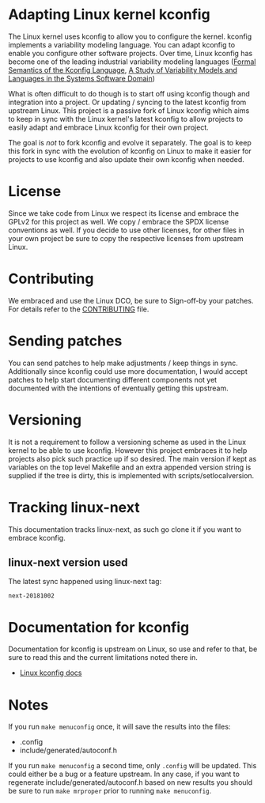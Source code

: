 Adapting Linux kernel kconfig
=============================

The Linux kernel uses kconfig to allow you to configure the kernel. kconfig
implements a variability modeling language. You can adapt kconfig to enable you
configure other software projects. Over time, Linux kconfig has become one of
the leading industrial variability modeling languages
([Formal Semantics of the Kconfig Language](http://www.eng.uwaterloo.ca/~shshe/kconfig_semantics.pdf),
[A Study of Variability Models and Languages in the Systems Software Domain](https://gsd.uwaterloo.ca/sites/default/files/vm-2013-berger.pdf))

What is often difficult to do though is to start off using kconfig though and
integration into a project. Or updating / syncing to the latest kconfig from
upstream Linux. This project is a passive fork of Linux kconfig which aims to
keep in sync with the Linux kernel's latest kconfig to allow projects to easily
adapt and embrace Linux kconfig for their own project.

The goal is *not* to fork kconfig and evolve it separately. The goal is to keep
this fork in sync with the evolution of kconfig on Linux to make it easier for
projects to use kconfig and also update their own kconfig when needed.

# License

Since we take code from Linux we respect its license and embrace the GPLv2 for
this project as well. We copy / embrace the SPDX license conventions as well.
If you decide to use other licenses, for other files in your own project be
sure to copy the respective licenses from upstream Linux.

# Contributing

We embraced and use the Linux DCO, be sure to Sign-off-by your patches.
For details refer to the [CONTRIBUTING](./CONTRIBUTING) file.

# Sending patches

You can send patches to help make adjustments / keep things in sync.
Additionally since kconfig could use more documentation, I would accept patches
to help start documenting different components not yet documented with the
intentions of eventually getting this upstream.

# Versioning

It is not a requirement to follow a versioning scheme as used in the Linux
kernel to be able to use kconfig. However this project embraces it to help
projects also pick such practice up if so desired. The main version if kept
as variables on the top level Makefile and an extra appended version string is
supplied if the tree is dirty, this is implemented with scripts/setlocalversion.

# Tracking linux-next

This documentation tracks linux-next, as such go clone it if you want to
embrace kconfig.

## linux-next version used

The latest sync happened using linux-next tag:

```
next-20181002
```

# Documentation for kconfig

Documentation for kconfig is upstream on Linux, so use and refer to that, be
sure to read this and the current limitations noted there in.

  * [Linux kconfig docs](https://www.kernel.org/doc/Documentation/kbuild/kconfig-language.txt)

# Notes

If you run `make menuconfig` once, it will save the results into the files:

  * .config
  * include/generated/autoconf.h

If you run `make menuconfig` a second time, only `.config` will be updated.
This could either be a bug or a feature upstream. In any case, if you want
to regenerate include/generated/autoconf.h based on new results you should
be sure to run `make mrproper` prior to running `make menuconfig`.
